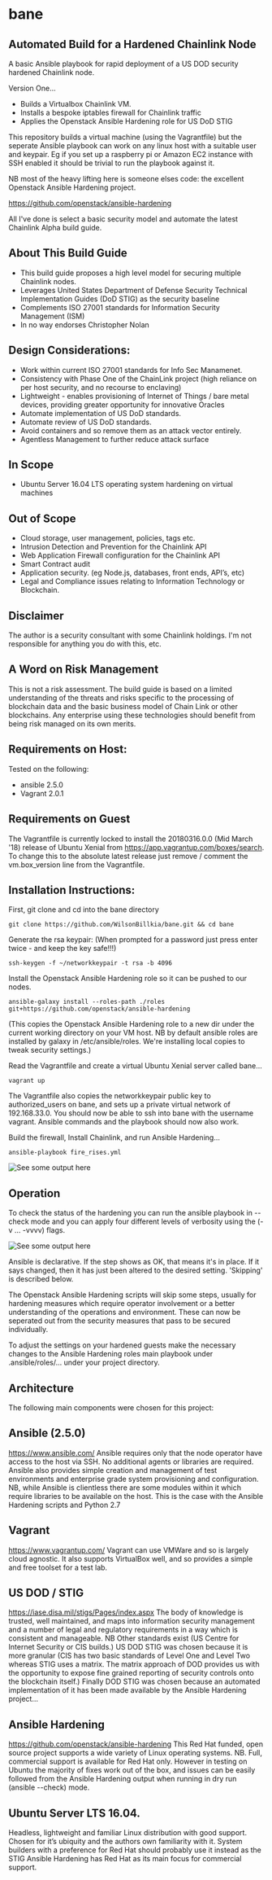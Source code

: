 # bane

## Automated Build for a Hardened Chainlink Node
A basic Ansible playbook for rapid deployment of a US DOD security hardened Chainlink node. 

Version One...
* Builds a Virtualbox Chainlink VM.
* Installs a bespoke iptables firewall for Chainlink traffic 
* Applies the Openstack Ansible Hardening role for US DoD STIG  

This repository builds a virtual machine (using the Vagrantfile) but the seperate Ansible playbook can work on any linux host with a suitable user and keypair. Eg if you set up a raspberry pi or Amazon EC2 instance with SSH enabled it should be trivial to run the playbook against it.

NB most of the heavy lifting here is someone elses code: the excellent Openstack Ansible Hardening project. 

https://github.com/openstack/ansible-hardening 

All I've done is select a basic security model and automate the latest Chainlink Alpha build guide.

## About This Build Guide
* This build guide proposes a high level model for securing multiple Chainlink nodes.
* Leverages United States Department of Defense Security Technical Implementation Guides (DoD STIG) as the security baseline
* Complements ISO 27001 standards for Information Security Management (ISM) 
* In no way endorses Christopher Nolan 

## Design Considerations:
* Work within current ISO 27001 standards for Info Sec Manamenet.
* Consistency with Phase One of the ChainLink project (high reliance on per host security, and no recourse to enclaving)
* Lightweight - enables provisioning of Internet of Things / bare metal devices, providing greater opportunity for innovative Oracles
* Automate implementation of US DoD standards.
* Automate review of US DoD standards.
* Avoid containers and so remove them as an attack vector entirely.
* Agentless Management to further reduce attack surface

## In Scope
* Ubuntu Server 16.04 LTS operating system hardening on virtual machines

## Out of Scope 
* Cloud storage, user management, policies, tags etc. 
* Intrusion Detection and Prevention for the Chainlink API
* Web Application Firewall configuration for the Chainlink API
* Smart Contract audit
* Application security. (eg Node.js, databases, front ends, API’s, etc)
* Legal and Compliance issues relating to Information Technology or Blockchain.

## Disclaimer
The author is a security consultant with some Chainlink holdings. I'm not responsible for anything you do with this, etc. 

## A Word on Risk Management
This is not a risk assessment. The build guide is based on a limited understanding of the threats and risks specific to the processing of blockchain data and the basic business model of Chain Link or other blockchains.
Any enterprise using these technologies should benefit from being risk managed on its own merits.

## Requirements on Host:
Tested on the following:
* ansible 2.5.0
* Vagrant 2.0.1

## Requirements on Guest
The Vagrantfile is currently locked to install the 20180316.0.0 (Mid March '18) release of Ubuntu Xenial from https://app.vagrantup.com/boxes/search. To change this to the absolute latest release just remove / comment the vm.box_version line from the Vagrantfile. 

## Installation Instructions:
First, git clone and cd into the bane directory 
```
git clone https://github.com/WilsonBillkia/bane.git && cd bane
```
Generate the rsa keypair: (When prompted for a password just press enter twice - and keep the key safe!!!)
```
ssh-keygen -f ~/networkkeypair -t rsa -b 4096
```

Install the Openstack Ansible Hardening role so it can be pushed to our nodes.
```
ansible-galaxy install --roles-path ./roles git+https://github.com/openstack/ansible-hardening
```
(This copies the Openstack Ansible Hardening role to a new dir under the current working directory on your VM host. NB by default ansible roles are installed by galaxy in /etc/ansible/roles. We're installing local copies to tweak security settings.) 

Read the Vagrantfile and create a virtual Ubuntu Xenial server called bane... 

```
vagrant up  
```
The Vagrantfile also copies the networkkeypair public key to authorized_users on bane, and sets up a private virtual network of 192.168.33.0. You should now be able to ssh into bane with the username vagrant. Ansible commands and the playbook should now also work.

Build the firewall, Install Chainlink, and run Ansible Hardening...

```
ansible-playbook fire_rises.yml
```

![See some output here](bane.jpg?raw=true "Building a Chainlink")

## Operation

To check the status of the hardening you can run the ansible playbook in --check mode and you can apply four different levels of verbosity using the (-v ... -vvvv) flags.

![See some output here](stig_guide.PNG?raw=true "Hardening Output")

Ansible is declarative. If the step shows as OK, that means it's in place. If it says changed, then it has just been altered to the desired setting. 'Skipping' is described below.

The Openstack Ansible Hardening scripts will skip some steps, usually for hardening measures which require operator involvement or a better understanding of the operations and environment. These can now be seperated out from the security measures that pass to be secured individually.

To adjust the settings on your hardened guests make the necessary changes to the Ansible Hardening roles main playbook under .ansible/roles/... under your project directory.



## Architecture
The following main components were chosen for this project:

## Ansible (2.5.0)
https://www.ansible.com/ 
Ansible requires only that the node operator have access to the host via SSH. No additional agents or libraries are required. Ansible also provides simple creation and management of test environments and enterprise grade system provisioning and configuration.
NB, while Ansible is clientless there are some modules within it which require libraries to be available on the host. This is the case with the Ansible Hardening scripts and Python 2.7 

## Vagrant 
https://www.vagrantup.com/ 
Vagrant can use VMWare and so is largely cloud agnostic. It also supports VirtualBox well, and so provides a simple and free toolset for a test lab.

## US DOD / STIG
https://iase.disa.mil/stigs/Pages/index.aspx
The body of knowledge is trusted, well maintained, and maps into information security management and a number of legal and regulatory requirements in a way which is consistent and manageable. 
NB Other standards exist (US Centre for Internet Security or CIS builds.) US DOD STIG was chosen because it is more granular (CIS has two basic standards of Level One and Level Two whereas STIG uses a matrix. The matrix approach of DOD provides us with the opportunity to expose fine grained reporting of security controls onto the blockchain itself.)
Finally DOD STIG was chosen because an automated implementation of it has been made available by the Ansible Hardening project…

## Ansible Hardening
https://github.com/openstack/ansible-hardening 
This Red Hat funded, open source project supports a wide variety of Linux operating systems.
NB. Full, commercial support is available for Red Hat only. However in testing on Ubuntu the majority of fixes work out of the box, and issues can be easily followed from the Ansible Hardening output when running in dry run (ansible --check) mode. 


## Ubuntu Server LTS 16.04.
Headless, lightweight and familiar Linux distribution with good support. Chosen for it’s ubiquity and the authors own familiarity with it. System builders with a preference for Red Hat should probably use it instead as the STIG Ansible Hardening has Red Hat as its main focus for commercial support. 
